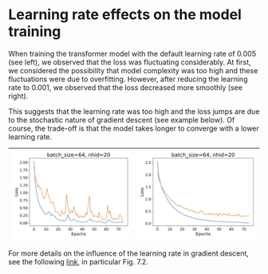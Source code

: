 # Learning rate effects on the model training

When training the transformer model with the default learning rate of 0.005 (see left), we observed that the loss was fluctuating considerably. At first, we considered the possibility that model complexity was too high and these fluctuations were due to overfitting. However, after reducing the learning rate to 0.001, we observed that the loss decreased more smoothly (see right).

This suggests that the learning rate was too high and the loss jumps are due to the stochastic nature of gradient descent (see example below). Of course, the trade-off is that the model takes longer to converge with a lower learning rate.

| ![Learning Rate of 0.005](figures/loss_plot_lr_0.005.jpg) | ![Learning Rate of 0.001](figures/loss_plot_lr_0.001.jpg) |
|:---------------------------------------------------------------:|:---------------------------------------------------------------:|

For more details on the influence of the learning rate in gradient descent, see the following [link](https://srdas.github.io/DLBook/GradientDescentTechniques.html), in particular Fig. 7.2.

